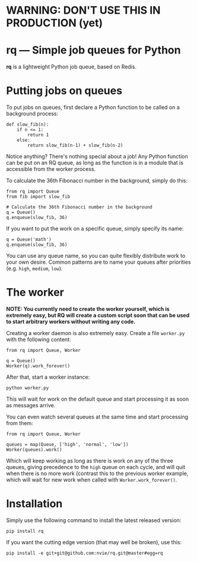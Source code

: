 # WARNING: DON'T USE THIS IN PRODUCTION (yet)

# rq — Simple job queues for Python

**rq** is a lightweight Python job queue, based on Redis.


# Putting jobs on queues

To put jobs on queues, first declare a Python function to be called on
a background process:

    def slow_fib(n):
        if n <= 1:
            return 1
        else:
            return slow_fib(n-1) + slow_fib(n-2)

Notice anything?  There's nothing special about a job!  Any Python function can
be put on an RQ queue, as long as the function is in a module that is
accessible from the worker process.

To calculate the 36th Fibonacci number in the background, simply do this:

    from rq import Queue
    from fib import slow_fib
    
    # Calculate the 36th Fibonacci number in the background
    q = Queue()
    q.enqueue(slow_fib, 36)

If you want to put the work on a specific queue, simply specify its name:

    q = Queue('math')
    q.enqueue(slow_fib, 36)

You can use any queue name, so you can quite flexibly distribute work to your
own desire.  Common patterns are to name your queues after priorities (e.g.
`high`, `medium`, `low`).


# The worker

**NOTE: You currently need to create the worker yourself, which is extremely
easy, but RQ will create a custom script soon that can be used to start
arbitrary workers without writing any code.**

Creating a worker daemon is also extremely easy.  Create a file `worker.py`
with the following content:

    from rq import Queue, Worker

    q = Queue()
    Worker(q).work_forever()

After that, start a worker instance:

    python worker.py

This will wait for work on the default queue and start processing it as soon as
messages arrive.

You can even watch several queues at the same time and start processing from
them:

    from rq import Queue, Worker

    queues = map(Queue, ['high', 'normal', 'low'])
    Worker(queues).work()

Which will keep working as long as there is work on any of the three queues,
giving precedence to the `high` queue on each cycle, and will quit when there
is no more work (contrast this to the previous worker example, which will wait
for new work when called with `Worker.work_forever()`.


# Installation

Simply use the following command to install the latest released version:

    pip install rq

If you want the cutting edge version (that may well be broken), use this:

    pip install -e git+git@github.com:nvie/rq.git@master#egg=rq

